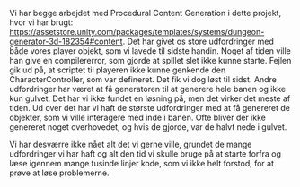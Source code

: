 Vi har begge arbejdet med Procedural Content Generation i dette projekt, hvor vi har brugt: https://assetstore.unity.com/packages/templates/systems/dungeon-generator-3d-182354#content.
Det har givet os store udfordringer med både vores player objekt, som vi lavede til sidste handin. Noget af tiden ville han give en compilererror, som gjorde at spillet slet ikke kunne starte. Fejlen gik ud på, at scriptet til playeren ikke kunne genkende den CharacterController, som var defineret. Det fik vi dog løst til sidst. 
Andre udfordringer har været at få generatoren til at generere hele banen og ikke kun gulvet. Det har vi ikke fundet en løsning på, men det virker det meste af tiden. 
Ud over det har vi haft de største udfordringer med at få genereret de objekter, som vi ville interagere med inde i banen. Ofte bliver der ikke genereret noget overhovedet, og hvis de gjorde, var de halvt nede i gulvet.

Vi har desværre ikke nået alt det vi gerne ville, grundet de mange udfordringer vi har haft og alt den tid vi skulle bruge på at starte forfra og læse igennem mange tusinde linjer kode, som vi ikke helt forstod, for at prøve at løse problemerne.  
